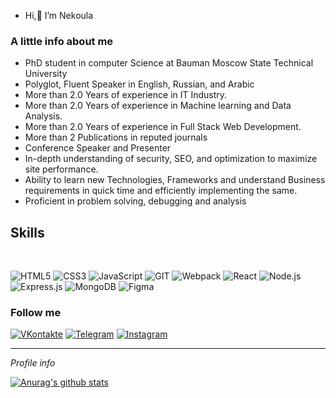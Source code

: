 <!---
-  Hi,👋 I’m Nekoula
- 👀 I’m interested in Web development and machine learning
--->

-  Hi,👋 I’m Nekoula

### A little info about me

+ PhD student in computer Science at Bauman Moscow State Technical University
+ Polyglot, Fluent Speaker in English, Russian, and Arabic 
+ More than 2.0 Years of experience in IT Industry.
+ More than 2.0 Years of experience in Machine learning and Data Analysis.
+ More than 2.0 Years of experience in Full Stack Web Development.
+ More than 2 Publications in reputed journals
+ Conference Speaker and Presenter
+ In-depth understanding of security, SEO, and optimization to maximize site performance.
+ Ability to learn new Technologies, Frameworks and understand Business requirements in quick time and efficiently implementing the same.
+ Proficient in problem solving, debugging and analysis

<h2>Skills</h2>
<br>

![HTML5](https://img.shields.io/badge/-HTML5-141130?style=flat-square&logo=HTML5&logoColor=FF0000)
![CSS3](https://img.shields.io/badge/-CSS3-141130?style=flat-square&logo=CSS3&logoColor=009900)
![JavaScript](https://img.shields.io/badge/-JavaScript-141130?style=flat-square&logo=JavaScript&logoColor=yellow)
![GIT](https://img.shields.io/badge/-Git-141130?style=flat-square&logo=GIT&logoColor=FFFFFF)
![Webpack](https://img.shields.io/badge/-Webpack-141130?style=flat-square&logo=Webpack&)
![React](https://img.shields.io/badge/-React-141130?style=flat-square&logo=React)
![Node.js](https://img.shields.io/badge/-Node.js-141130?style=flat-square&logo=Node.js)
![Express.js](https://img.shields.io/badge/-Express.js-141130?style=flat-square&logo=Express)
![MongoDB](https://img.shields.io/badge/-MongoDB-141130?style=flat-square&logo=MongoDB)
![Figma](https://img.shields.io/badge/-Figma-141130?style=flat-square&logo=Figma)

<h3>Follow me</h3>

[![VKontakte](https://img.shields.io/badge/-VK-141130?style=flat-square&logo=Vk)](https://vk.com/n.khaddad)
[![Telegram](https://img.shields.io/badge/-Telegram-141130?style=flat-square&logo=Telegram)](https://t.me/Nekoula_Haddad)
[![Instagram](https://img.shields.io/badge/-Instagram-141130?style=flat-square&logo=Instagram)](https://www.instagram.com/)


<HR>
<i>Profile info</i>  
<br>


[![Anurag's github stats](https://github-readme-stats.vercel.app/api?username=nekoulahaddad&&show_icons=true&theme=nord)](https://github.com/anuraghazra/github-readme-stats)
